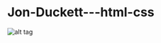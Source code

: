 # Jon-Duckett---html-css
![alt tag](https://360tv.ru/media/article_media/9c389c74871f4a77b06608f73930f041_201707141823.jpg "HTML")